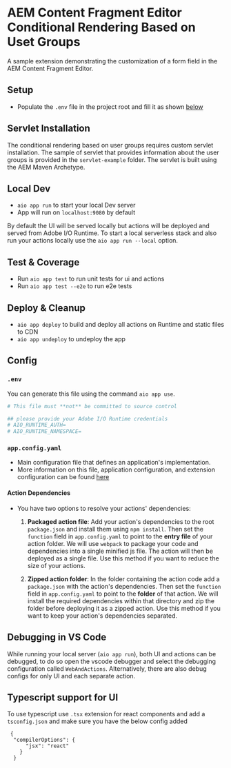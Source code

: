 # AEM Content Fragment Editor Conditional Rendering Based on Uset Groups

A sample extension demonstrating the customization of a form field in the AEM Content Fragment Editor.

## Setup

- Populate the `.env` file in the project root and fill it as shown [below](#env)

## Servlet Installation
The conditional rendering based on user groups requires custom servlet installation. The sample of servlet that provides
information about the user groups is provided in the `servlet-example` folder. The servlet is built using the AEM Maven Archetype. 

## Local Dev

- `aio app run` to start your local Dev server
- App will run on `localhost:9080` by default

By default the UI will be served locally but actions will be deployed and served from Adobe I/O Runtime. To start a
local serverless stack and also run your actions locally use the `aio app run --local` option.

## Test & Coverage

- Run `aio app test` to run unit tests for ui and actions
- Run `aio app test --e2e` to run e2e tests

## Deploy & Cleanup

- `aio app deploy` to build and deploy all actions on Runtime and static files to CDN
- `aio app undeploy` to undeploy the app

## Config

### `.env`

You can generate this file using the command `aio app use`.

```bash
# This file must **not** be committed to source control

## please provide your Adobe I/O Runtime credentials
# AIO_RUNTIME_AUTH=
# AIO_RUNTIME_NAMESPACE=
```

### `app.config.yaml`

- Main configuration file that defines an application's implementation.
- More information on this file, application configuration, and extension configuration
  can be found [here](https://developer.adobe.com/app-builder/docs/guides/configuration/#appconfigyaml)

#### Action Dependencies

- You have two options to resolve your actions' dependencies:

    1. **Packaged action file**: Add your action's dependencies to the root
       `package.json` and install them using `npm install`. Then set the `function`
       field in `app.config.yaml` to point to the **entry file** of your action
       folder. We will use `webpack` to package your code and dependencies into a
       single minified js file. The action will then be deployed as a single file.
       Use this method if you want to reduce the size of your actions.

    2. **Zipped action folder**: In the folder containing the action code add a
       `package.json` with the action's dependencies. Then set the `function`
       field in `app.config.yaml` to point to the **folder** of that action. We will
       install the required dependencies within that directory and zip the folder
       before deploying it as a zipped action. Use this method if you want to keep
       your action's dependencies separated.

## Debugging in VS Code

While running your local server (`aio app run`), both UI and actions can be debugged, to do so open the vscode debugger
and select the debugging configuration called `WebAndActions`.
Alternatively, there are also debug configs for only UI and each separate action.

## Typescript support for UI

To use typescript use `.tsx` extension for react components and add a `tsconfig.json`
and make sure you have the below config added
```
 {
  "compilerOptions": {
      "jsx": "react"
    }
  }
```
